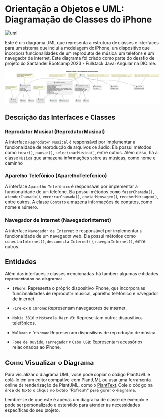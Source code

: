 # Orientação a Objetos e UML: Diagramação de Classes do iPhone

![uml](https://img.shields.io/badge/-UML-white?style=for-the-badge&logo=UML&color=FABD14&logoColor=white)

Este é um diagrama UML que representa a estrutura de classes e interfaces para um sistema que inclui a modelagem do iPhone, um dispositivo que incorpora funcionalidades de um reprodutor de música, um telefone e um navegador de internet. Este diagrama foi criado como parte do desafio de projeto do Santander Bootcamp 2023 - Fullstack Java+Angular na DIO.me.

![iphone](https://raw.githubusercontent.com/Lipez800/Diagrama-de-Classes-UML-Para-Desenvolvimento-iPhone/main/iphone.png)

## Descrição das Interfaces e Classes

### Reprodutor Musical (ReprodutorMusical)

A interface `Reprodutor Musical` é responsável por implementar a funcionalidade de reprodução de arquivos de áudio. Ela possui métodos como `tocar()`, `pausar()`, `selecionarMusica()`, entre outros. Além disso, há a classe `Musica` que armazena informações sobre as músicas, como nome e caminho.

### Aparelho Telefônico (AparelhoTelefonico)

A interface `Aparelho Telefônico` é responsável por implementar a funcionalidade de um telefone. Ela possui métodos como `fazerChamada()`, `atenderChamada()`, `encerrarChamada()`, `enviarMensagem()`, `receberMensagem()`, entre outros. A classe `Contato` armazena informações de contatos, como nome e número.

### Navegador de Internet (NavegadorInternet)

A interface `Navegador de Internet` é responsável por implementar a funcionalidade de um navegador web. Ela possui métodos como `conectarInternet()`, `desconectarInternet()`, `navegarInternet()`, entre outros.

## Entidades

Além das interfaces e classes mencionadas, há também algumas entidades representadas no diagrama:

- `IPhone`: Representa o próprio dispositivo iPhone, que incorpora as funcionalidades de reprodutor musical, aparelho telefônico e navegador de internet.

- `FireFox` e `Chrome`: Representam navegadores de internet.

- `Nokia 3310` e `Motorola Razr V3`: Representam outros dispositivos telefônicos.

- `Walkman` e `Discman`: Representam dispositivos de reprodução de música.

- `Fone de Ouvido`, `Carregador` e `Cabo USB`: Representam acessórios relacionados ao iPhone.

## Como Visualizar o Diagrama

Para visualizar o diagrama UML, você pode copiar o código PlantUML e colá-lo em um editor compatível com PlantUML ou usar uma ferramenta online de renderização de PlantUML, como o [PlantText](https://www.planttext.com/). Cole o código na área de texto e clique no botão "Refresh" para gerar o diagrama.

Lembre-se de que este é apenas um diagrama de classe de exemplo e pode ser personalizado e estendido para atender às necessidades específicas do seu projeto.
